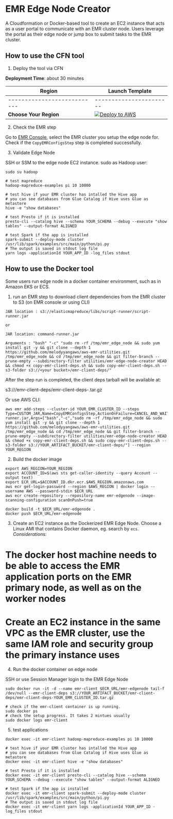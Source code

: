 # EMR Edge Node Creator

A Cloudformation or Docker-based tool to create an EC2 instance that acts as a user portal to communicate with an EMR cluster node. Users leverage the portal as their edge node or jump box to submit tasks to the EMR cluster.

## How to use the CFN tool
1. Deploy the tool via CFN

**Deployment Time**: about 30 minutes

  |   Region  |   Launch Template |
  |  ---------------------------   |   -----------------------  |
  |  ---------------------------   |   -----------------------  |
  **Choose Your Region**| [![Deploy to AWS](images/00-deploy-to-aws.png)](https://console.aws.amazon.com/cloudformation/home?#/stacks/quickcreate?stackName=CreateEdgeNode&templateURL=https://raw.githubusercontent.com/melodyyangaws/aws-emr-utilities/main/utilities/emr-edge-node-creator/create-edge-node-CFN.yml)


2. Check the EMR step

Go to [EMR Console](https://us-east-1.console.aws.amazon.com/elasticmapreduce), select the EMR cluster you setup the edge node for. Check if the `CopyEMRConfigsStep` step is completed successfully.


3. Validate Edge Node 

SSH or SSM to the edge node EC2 instance. sudo as Hadoop user:
```
sudo su hadoop
```

```
# test mapreduce
hadoop-mapreduce-examples pi 10 10000

# test hive if your EMR cluster has intalled the Hive app
# you can see databases from Glue Catalog if Hive uses Glue as metastore
hive -e "show databases"

# test Presto if it is installed
presto-cli --catalog hive --schema YOUR_SCHEMA --debug --execute "show tables" --output-format ALIGNED

# test Spark if the app is installed
spark-submit --deploy-mode cluster /usr/lib/spark/examples/src/main/python/pi.py
# The output is saved in stdout log file
yarn logs -applicationId YOUR_APP_ID -log_files stdout
```

## How to use the Docker tool

Some users run edge node in a docker container environment, such as in Amazon EKS or ECS. 

1. run an EMR step to download client dependencies from the EMR cluster to S3 (on EMR console or using CLI)

```
JAR location : s3://elasticmapreduce/libs/script-runner/script-runner.jar

or

JAR location: command-runner.jar

Arguments : "bash" "-c" "sudo rm -rf /tmp/emr_edge_node && sudo yum install git -y && git clone --depth 1 https://github.com/melodyyangaws/aws-emr-utilities.git /tmp/emr_edge_node && cd /tmp/emr_edge_node && git filter-branch --prune-empty --subdirectory-filter utilities/emr-edge-node-creator HEAD && chmod +x copy-emr-client-deps.sh && sudo copy-emr-client-deps.sh --s3-folder s3://<your bucket>/emr-client-deps/"
```

After the step run is completed, the client deps tarball will be available at:

s3://<your bucket>/emr-client-deps/emr-client-deps-<your cluster id>.tar.gz

Or use AWS CLI:
```
aws emr add-steps --cluster-id YOUR_EMR_CLUSTER_ID --steps Type=CUSTOM_JAR,Name=CopyEMRConfigsStep,ActionOnFailure=CANCEL_AND_WAIT,Jar=command-runner.jar,Args=["bash","-c","sudo rm -rf /tmp/emr_edge_node && sudo yum install git -y && git clone --depth 1 https://github.com/melodyyangaws/aws-emr-utilities.git /tmp/emr_edge_node && cd /tmp/emr_edge_node && git filter-branch --prune-empty --subdirectory-filter utilities/emr-edge-node-creator HEAD && chmod +x copy-emr-client-deps.sh && sudo copy-emr-client-deps.sh --s3-folder s3://YOUR_ARTIFACT_BUCKET/emr-client-deps/"] --region YOUR_REGION
```
2. Build the docker image
```
export AWS_REGION=YOUR_REGION
export ACCOUNT_ID=$(aws sts get-caller-identity --query Account --output text)
export ECR_URL=$ACCOUNT_ID.dkr.ecr.$AWS_REGION.amazonaws.com
aws ecr get-login-password --region $AWS_REGION | docker login --username AWS --password-stdin $ECR_URL
aws ecr create-repository --repository-name emr-edgenode --image-scanning-configuration scanOnPush=true

docker build -t $ECR_URL/emr-edgenode .
docker push $ECR_URL/emr-edgenode
```

3. Create an EC2 instance as the Dockerized EMR Edge Node. Choose a Linux AMI that contains Docker daemon, eg. search by `ecs`.
*Considerations:*
# The docker host machine needs to be able to access the EMR application ports on the EMR primary node, as well as on the worker nodes
# Create an EC2 instance in the same VPC as the EMR cluster, use the same IAM role and security group the primary instance uses

4. Run the docker container on edge node

SSH or use Session Manager login to the EMR Edge Node
```
sudo docker run -it -d --name emr-client $ECR_URL/emr-edgenode tail-f /dev/null --emr-client-deps s3://YOUR_ARTIFACT_BUCKET/emr-client-deps/emr-client-deps-YOUR_EMR_CLUSTER_ID.tar.gz

# check if the emr-client container is up running.
sudo docker ps
# check the setup progress. It takes 2 mintues usually
sudo docker logs emr-client
```

5. test applications
```
docker exec -it emr-client hadoop-mapreduce-examples pi 10 10000

# test hive if your EMR cluster has intalled the Hive app
# you can see databases from Glue Catalog if Hive uses Glue as metastore
docker exec -it emr-client hive -e "show databases"

# test Presto if it is installed
docker exec -it emr-client presto-cli --catalog hive --schema YOUR_SCHEMA --debug --execute "show tables" --output-format ALIGNED

# test Spark if the app is installed
docker exec -it emr-client spark-submit --deploy-mode cluster /usr/lib/spark/examples/src/main/python/pi.py
# The output is saved in stdout log file
docker exec -it emr-client yarn logs -applicationId YOUR_APP_ID -log_files stdout
```

